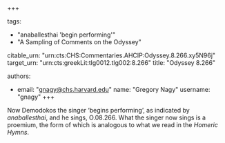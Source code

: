 +++

tags:
- "anaballesthai &#39;begin performing&#39;"
- "A Sampling of Comments on the Odyssey"

citable_urn: "urn:cts:CHS:Commentaries.AHCIP:Odyssey.8.266.xy5N96j"
target_urn: "urn:cts:greekLit:tlg0012.tlg002:8.266"
title: "Odyssey 8.266"

authors:
- email: "gnagy@chs.harvard.edu"
  name: "Gregory Nagy"
  username: "gnagy"
+++

<p>Now Demodokos the singer ‘begins performing’, as indicated by <em>anaballesthai</em>, and he sings, O.08.266. What the singer now sings is a proemium, the form of which is analogous to what we read in the <em>Homeric Hymns</em>.  </p>